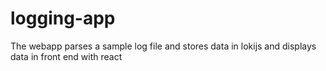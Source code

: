 # logging-app
The webapp parses a sample log file and stores data in lokijs and displays data in front end with react
